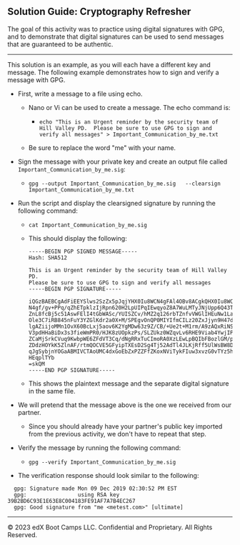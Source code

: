 ## Solution Guide: Cryptography Refresher

The goal of this activity was to practice using digital signatures with GPG, and to demonstrate that digital signatures can be used to send messages that are guaranteed to be authentic.

---

This solution is an example, as you will each have a different key and message. The following example demonstrates how to sign and verify a message with GPG.

- First, write a message to a file using echo.

    - Nano or Vi can be used to create a message. The echo command is:
    
      - `echo "This is an Urgent reminder by the security team of Hill Valley PD.  Please be sure to use GPG to sign and verify all messages" > Important_Communication_by_me.txt`
        
   - Be sure to replace the word "me" with your name.
     
- Sign the message with your private key and create an output file called `Important_Communication_by_me.sig`:
 
   -  `gpg --output Important_Communication_by_me.sig   --clearsign Important_Communication_by_me.txt`
       
- Run the script and display the clearsigned signature by running the following command:

    - `cat Important_Communication_by_me.sig`
     
  - This should display the following:

    ```
    -----BEGIN PGP SIGNED MESSAGE-----
    Hash: SHA512

    This is an Urgent reminder by the security team of Hill Valley PD. 
    Please be sure to use GPG to sign and verify all messages
    -----BEGIN PGP SIGNATURE-----

    iQGzBAEBCgAdFiEEYSlws2SzZx5pJqjYHX0Iu8WCN4gFAl4OBv8ACgkQHX0Iu8WC
    N4gf/gv+PPq/qZhETpklzIjRpn620H2LpUIPqIEwqyoZ8A7WuLMTyJNjUpp6Q43T
    ZnL8fcBj5c51AswFElI4tGbWASc/YUISZCv/hMZ2q126rbTZnfvVWGlIHEuNw1La
    Ole3C7iRB845nFuY3YZGlKdr2a0X+M/SPEgvOnQP0MIYIfmCILz20ZxJjyn9H47d
    lgAZiijoMMn1OvX60BcLxj5aov6K2YgMDw63z9Z/CB/+Ue2t+M1rm/A9zAQxRiNS
    V3pdHHaBiDx3s3fieWmPR0/HJK8zUOpkzPs/SLZUkz0WZqvLv6RHE9Viab4YwjIP
    ZCaMjSrkCVuq9KwbpWE6ZFdVT3Cq/dNgRRxTuCImoRA0XzLEwLpBQIbFBozlGM/p
    ZDdzHOYkK5ZlnAF/rtmQOCVE5GFyipTXEsD2Sg4Tj52AdTl4JLKjRff5UlWsBW8D
    qJgSybjnYOGaABMIVCTAoUMC4dxGoEbZxPZZFfZKoxNViTykFIuw3xvzG0vTYz5h
    HEqplTYb
    =skQM
    -----END PGP SIGNATURE-----
    ```

  - This shows the plaintext message and the separate digital signature in the same file.
 
- We will pretend that the message above is the one we received from our partner.
   
  - Since you should already have your partner's public key imported from the previous activity, we don't have to repeat that step.
 
-  Verify the message by running the following command:
 
    - `gpg --verify Important_Communication_by_me.sig`
       
  -  The verification response should look similar to the following:

  ``` 
    gpg: Signature made Mon 09 Dec 2019 02:30:52 PM EST
    gpg:                using RSA key 39B2BD6C93E1E63E8C004183FE91AF7A7B4EC267
    gpg: Good signature from "me <metest.com>" [ultimate]
  ```

---

 © 2023 edX Boot Camps LLC. Confidential and Proprietary. All Rights Reserved.
